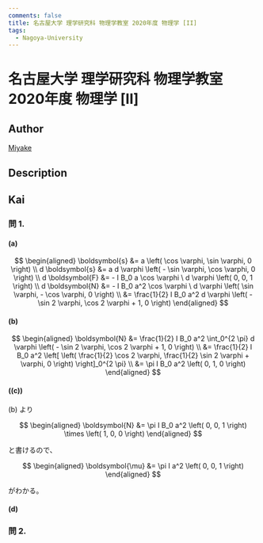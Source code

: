 ```yaml
---
comments: false
title: 名古屋大学 理学研究科 物理学教室 2020年度 物理学 [II]
tags:
  - Nagoya-University
---
```

# 名古屋大学 理学研究科 物理学教室 2020年度 物理学 \[II\]

## **Author**
[Miyake](https://miyake.github.io/exams/index.html)

## **Description**

## **Kai**
### 問 1.
#### (a)

$$
  \begin{aligned}
  \boldsymbol{s}
  &= a \left( \cos \varphi, \sin \varphi, 0 \right)
  \\
  d \boldsymbol{s}
  &= a d \varphi \left( - \sin \varphi, \cos \varphi, 0 \right)
  \\
  d \boldsymbol{F}
  &= - I B_0 a \cos \varphi \ d \varphi \left( 0, 0, 1 \right)
  \\
  d \boldsymbol{N}
  &= - I B_0 a^2 \cos \varphi \ d \varphi
  \left( \sin \varphi, - \cos \varphi, 0 \right)
  \\
  &= \frac{1}{2} I B_0 a^2 d \varphi
  \left( - \sin 2 \varphi, \cos 2 \varphi + 1, 0 \right)
  \end{aligned}
$$

#### (b)

$$
  \begin{aligned}
  \boldsymbol{N}
  &= \frac{1}{2} I B_0 a^2 \int_0^{2 \pi} d \varphi
  \left( - \sin 2 \varphi, \cos 2 \varphi + 1, 0 \right)
  \\
  &= \frac{1}{2} I B_0 a^2 \left[ \left(
  \frac{1}{2} \cos 2 \varphi, \frac{1}{2} \sin 2 \varphi + \varphi, 0
  \right) \right]_0^{2 \pi}
  \\
  &= \pi I B_0 a^2 \left( 0, 1, 0 \right)
  \end{aligned}
$$

#### (\(c\))
(b) より

$$
\begin{aligned}
\boldsymbol{N}
&= \pi I B_0 a^2 \left( 0, 0, 1 \right) \times \left( 1, 0, 0 \right)
\end{aligned}
$$

と書けるので、

$$
\begin{aligned}
\boldsymbol{\mu} &= \pi I a^2 \left( 0, 0, 1 \right)
\end{aligned}
$$

がわかる。

#### (d)

### 問 2.